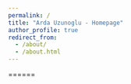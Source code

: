 ```yaml
---
permalink: /
title: "Arda Uzunoglu - Homepage"
author_profile: true
redirect_from: 
  - /about/
  - /about.html
---
```


======
